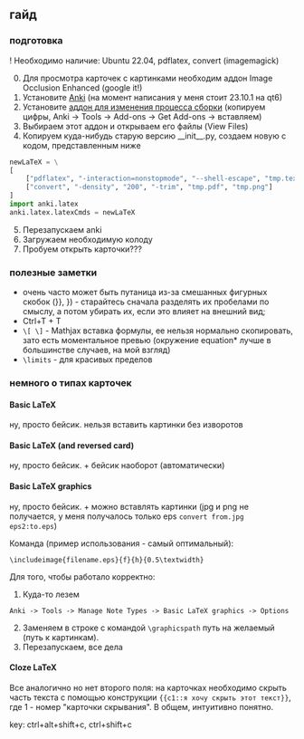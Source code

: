 ## гайд

### подготовка

! Необходимо наличие: Ubuntu 22.04, pdflatex, convert (imagemagick)

0. Для просмотра карточек с картинками необходим аддон Image Occlusion Enhanced (google it!)
1. Установите [Anki](https://docs.ankiweb.net/platform/linux/installing.html) (на момент написания у меня стоит 23.10.1 на qt6)
2. Установите [аддон для изменения процесса сборки](https://ankiweb.net/shared/info/937148547) (копируем цифры, Anki -> Tools -> Add-ons -> Get Add-ons -> вставляем)
3. Выбираем этот аддон и открываем его файлы (View Files)
4. Копируем куда-нибудь старую версию \_\_init\_\_.py, создаем новую с кодом, представленным ниже
```py
newLaTeX = \
[
    ["pdflatex", "-interaction=nonstopmode", "--shell-escape", "tmp.tex"],
    ["convert", "-density", "200", "-trim", "tmp.pdf", "tmp.png"]
]
import anki.latex
anki.latex.latexCmds = newLaTeX
```
5. Перезапускаем anki
6. Загружаем необходимую колоду
7. Пробуем открыть карточки???

### полезные заметки

- очень часто может быть путаница из-за смешанных фигурных скобок (}}, }) - старайтесь сначала разделять их пробелами по смыслу, а потом убирать их, если это влияет на внешний вид;
- Ctrl+T + T
- ```\[ \]``` - Mathjax вставка формулы, ее нельзя нормально скопировать, зато есть моментальное превью (окружение equation* лучше в большинстве случаев, на мой взгляд)
- ```\limits``` - для красивых пределов

### немного о типах карточек

#### Basic LaTeX

ну, просто бейсик. нельзя вставить картинки без изворотов

#### Basic LaTeX (and reversed card)

ну, просто бейсик. + бейсик наоборот (автоматически)

#### Basic LaTeX graphics

ну, просто бейсик. + можно вставлять картинки (jpg и png не получается, у меня получалось только eps ```convert from.jpg eps2:to.eps```)

Команда (пример использования - самый оптимальный):
```
\includeimage{filename.eps}{f}{h}{0.5\textwidth}
```

Для того, чтобы работало корректно:
1. Куда-то лезем
```
Anki -> Tools -> Manage Note Types -> Basic LaTeX graphics -> Options
```
2. Заменяем в строке с командой ```\graphicspath``` путь на желаемый (путь к картинкам).
3. Перезапускаем, все дела

#### Cloze LaTeX

Все аналогично но нет второго поля: на карточках необходимо скрыть часть текста с помощью конструкции ```{{c1::я хочу скрыть этот текст}}```, где 1 - номер "карточки скрывания". В общем, интуитивно понятно.

key: ctrl+alt+shift+c, ctrl+shift+c
